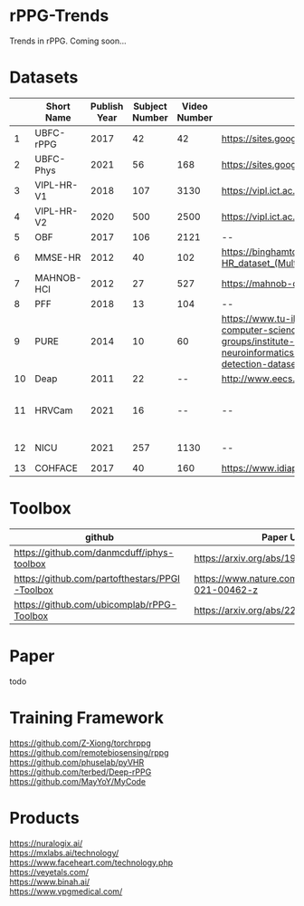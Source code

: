 # rPPG-Trends
Trends in rPPG. Coming soon...

# Datasets
|     | Short Name |Publish Year| Subject Number | Video Number | Official Website                                                                                                                                                                                                                                                                 | Download URL                                                | Paper URL                                                             |
|-----|------------|-------------|----------------|--------------|----------------------------------------------------------------------------------------------------------------------------------------------------------------------------------------------------------------------------------------------------------------------------------|-------------------------------------------------------------|-----------------------------------------------------------------------|
| 1   | UBFC-rPPG  |2017| 42             | 42           | https://sites.google.com/view/ybenezeth/ubfcrppg                                                                                                                                                                                                                                 | apply                                                       | https://www.sciencedirect.com/science/article/abs/pii/S0167865517303860 |
| 2   | UBFC-Phys  |2021| 56             | 168          | https://sites.google.com/view/ybenezeth/ubfc-phys                                                                                                                                                                                                                                | https://ieee-dataport.org/open-access/ubfc-phys-2           |https://ieeexplore.ieee.org/document/9346017|
| 3   | VIPL-HR-V1 |2018| 107            | 3130         | https://vipl.ict.ac.cn/resources/databases/201811/t20181129_32716.html                                                                                                                                                                                                           | apply                                                       |https://arxiv.org/abs/1810.04927v2|
| 4   | VIPL-HR-V2 |  2020         | 500            | 2500         | https://vipl.ict.ac.cn/resources/databases/202007/t20200714_32718.html                                                                                                                                                                                                           | apply                                                       |https://arxiv.org/abs/2003.11756|
| 5   | OBF           |2017| 106            | 2121         | --                                                                                                                                                                                                                                                                               | apply                                                       |https://ieeexplore.ieee.org/document/8373836|
| 6   |  MMSE-HR          |2012| 40             | 102          | https://binghamton.technologypublisher.com/tech/MMSE-HR_dataset_(Multimodal_Spontaneous_Expression-Heart_Rate_dataset)                                                                                                                                                           | apply                                                       |https://ieeexplore.ieee.org/document/7780743|
| 7   |   MAHNOB-HCI         |2012| 27             | 527          | https://mahnob-db.eu/hci-tagging/                                                                                                                                                                                                                                                | apply                                                       |https://ieeexplore.ieee.org/document/5975141|
| 8   |  PFF          |2018| 13             | 104          | --                                                                                                                                                                                                                                                                               | apply                                                       |https://ieeexplore.ieee.org/document/8272721|
| 9   |  PURE          |2014| 10             | 60           | https://www.tu-ilmenau.de/en/university/departments/department-of-computer-science-and-automation/profile/institutes-and-groups/institute-of-computer-and-systems-engineering/group-for-neuroinformatics-and-cognitive-robotics/data-sets-code/pulse-rate-detection-dataset-pure | apply                                                       |https://ieeexplore.ieee.org/document/6926392|
| 10  |  Deap          |2011| 22             | --           | http://www.eecs.qmul.ac.uk/mmv/datasets/deap/                                                                                                                                                                                                                                    | http://www.eecs.qmul.ac.uk/mmv/datasets/deap/download.html  |https://ieeexplore.ieee.org/abstract/document/5871728|
| 11  |  HRVCam          |2021| 16             | --           | --                                                                                                                                                                                                                                                                               | https://rice.app.box.com/s/noy6vn7k5g5bfvl9o6ekcjmgc9ng4yel | https://www.spiedigitallibrary.org/journals/journal-of-biomedical-optics/volume-26/issue-02/022707/HRVCam-robust-camera-based-measurement-of-heart-rate-variability/10.1117/1.JBO.26.2.022707.full?SSO=1&tab=ArticleLink|
| 12  |  NICU          |2021| 257            | 1130         | --                                                                                                                                                                                                                                                                               | apply                                                       |https://www.sciencedirect.com/science/article/abs/pii/S0952197621002955?via%3Dihub|
| 13  |  COHFACE   |2017| 40             | 160          |https://www.idiap.ch/en/dataset/cohface|https://zenodo.org/record/4081054#.Y5miz9JBzJU|https://github.com/bioidiap/bob.db.cohface https://arxiv.org/abs/1709.00962|

# Toolbox
|github| Paper URL                                          |
|---|----------------------------------------------------|
|https://github.com/danmcduff/iphys-toolbox| https://arxiv.org/abs/1901.04366                   |
|https://github.com/partofthestars/PPGI-Toolbox| https://www.nature.com/articles/s41746-021-00462-z |
|https://github.com/ubicomplab/rPPG-Toolbox| https://arxiv.org/abs/2210.00716                   |

# Paper
todo

# Training Framework
https://github.com/Z-Xiong/torchrppg \
https://github.com/remotebiosensing/rppg \
https://github.com/phuselab/pyVHR \
https://github.com/terbed/Deep-rPPG \
https://github.com/MayYoY/MyCode

# Products
https://nuralogix.ai/ \
https://mxlabs.ai/technology/ \
https://www.faceheart.com/technology.php \
https://veyetals.com/ \
https://www.binah.ai/ \
https://www.vpgmedical.com/ 
